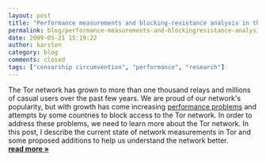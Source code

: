 ```yaml
---
layout: post
title: "Performance measurements and blocking-resistance analysis in the Tor network"
permalink: blog/performance-measurements-and-blockingresistance-analysis-tor-network
date: 2009-05-21 15:19:22
author: karsten
category: blog
comments: closed
tags: ["censorship circumvention", "performance", "research"]
---
```


The Tor network has grown to more than one thousand relays and millions of casual users over the past few years. We are proud of our network's popularity, but with growth has come increasing [performance problems](https://blog.torproject.org/blog/why-tor-is-slow) and attempts by some countries to block access to the Tor network. In order to address these problems, we need to learn more about the Tor network. In this post, I describe the current state of network measurements in Tor and some proposed additions to help us understand the network better. [**read more »**](https://blog.torproject.org/blog/performance-measurements-and-blockingresistance-analysis-tor-network)

